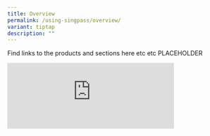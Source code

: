 ```yaml
---
title: Overview
permalink: /using-singpass/overview/
variant: tiptap
description: ""
---
```

<p>Find links to the products and sections here etc etc PLACEHOLDER</p>
<p></p>
<div class="iframe-wrapper">
<iframe height="auto" width="75%" allowfullscreen="true" frameborder="0" src="https://www.youtube.com/embed/rUZf1ZcB0NY?si=G3n7ZUfH7n8tyIhM"></iframe>
</div>
<p></p>